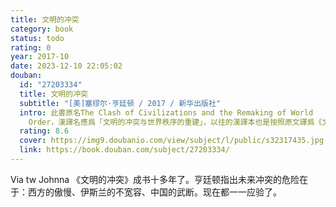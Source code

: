 ```yaml
---
title: 文明的冲突
category: book
status: todo
rating: 0
year: 2017-10
date: 2023-12-10 22:05:02
douban:
  id: "27203334"
  title: 文明的冲突
  subtitle: "[美]塞缪尔·亨廷顿 / 2017 / 新华出版社"
  intro: 此書原名The Clash of Civilizations and the Remaking of World
    Order，漢譯名應爲「文明的冲突与世界秩序的重建」，以往的漢譯本也是按照原文譯爲《文明的冲突与世界秩序的重建》。但是此2017年10月版却將標題改爲《文明的冲突》。這個改譯名（實際是只節取前半書名）不符合原書名，不應該。
  rating: 8.6
  cover: https://img9.doubanio.com/view/subject/l/public/s32317435.jpg
  link: https://book.douban.com/subject/27203334/
---
```


Via tw Johnna 《文明的冲突》成书十多年了。亨廷顿指出未来冲突的危险在于：西方的傲慢、伊斯兰的不宽容、中国的武断。现在都一一应验了。